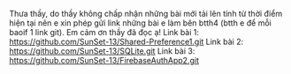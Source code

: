 Thưa thầy, do thầy không chấp nhận những bài mới tải lên tính từ thời điểm hiện tại nên e xin phép gửi link những bài e làm bên btth4 (btth e để mỗi baoif 1 link git).
Em cảm ơn thầy đã đọc ạ!
Link bài 1: https://github.com/SunSet-13/Shared-Preference1.git
Link bài 2: https://github.com/SunSet-13/SQLite.git
Link bài 3: https://github.com/SunSet-13/FirebaseAuthApp2.git
